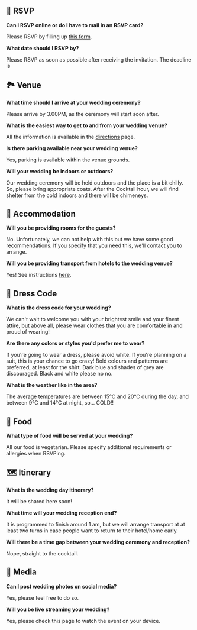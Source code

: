 ---
---

## 💌 RSVP

**Can I RSVP online or do I have to mail in an RSVP card?**

Please RSVP by filling up [this form](/rsvp).

**What date should I RSVP by?**

Please RSVP as soon as possible after receiving the invitation. The deadline is

## 🏞️ Venue

**What time should I arrive at your wedding ceremony?**

Please arrive by 3.00PM, as the ceremony will start soon after.

**What is the easiest way to get to and from your wedding venue?**

All the information is available in the [directions](/directions) page.

**Is there parking available near your wedding venue?**

Yes, parking is available within the venue grounds.

**Will your wedding be indoors or outdoors?**

Our wedding ceremony will be held outdoors and the place is a bit chilly. So, please bring appropriate coats. After the Cocktail hour, we will find shelter from the cold indoors and there will be chimeneys.

## 🛌 Accommodation

**Will you be providing rooms for the guests?**

No. Unfortunately, we can not help with this but we have some good recommendations. If you specify that you need this, we'll contact you to arrange.

**Will you be providing transport from hotels to the wedding venue?**

Yes! See instructions [here](/direction).

## 🤵 Dress Code

**What is the dress code for your wedding?**

We can't wait to welcome you with your brightest smile and your finest attire, but above all, please wear clothes that you are comfortable in and proud of wearing!

**Are there any colors or styles you'd prefer me to wear?**

If you're going to wear a dress, please avoid white. If you're planning on a suit, this is your chance to go crazy! Bold colours and patterns are preferred, at least for the shirt. Dark blue and shades of grey are discouraged. Black and white please no no.

**What is the weather like in the area?**

The average temperatures are between 15℃ and 20℃ during the day, and between 9℃ and 14℃ at night, so... COLD!!

## 🍝 Food

**What type of food will be served at your wedding?**

All our food is vegetarian. Please specify additional requirements or allergies when RSVPing.

## 🗺️ Itinerary

**What is the wedding day itinerary?**

It will be shared here soon!

**What time will your wedding reception end?**

It is programmed to finish around 1 am, but we will arrange transport at at least two turns in case people want to return to their hotel/home early.

**Will there be a time gap between your wedding ceremony and reception?**

Nope, straight to the cocktail.

## 📸 Media

**Can I post wedding photos on social media?**

Yes, please feel free to do so.

**Will you be live streaming your wedding?**

Yes, please check this page to watch the event on your device.